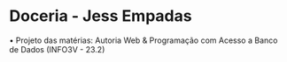 # Doceria - Jess Empadas
• Projeto das matérias: Autoria Web & Programação com Acesso a Banco de Dados
(INFO3V - 23.2)

